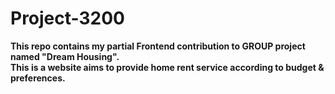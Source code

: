 # Project-3200
<b>This repo contains my partial Frontend contribution to GROUP project named "Dream Housing".<b><br>
This is a website aims to provide home rent service according to budget & preferences.
